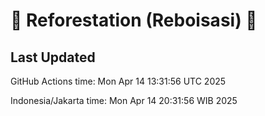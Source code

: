 
# 🌳 Reforestation (Reboisasi) 🌲

## Last Updated

GitHub Actions time: Mon Apr 14 13:31:56 UTC 2025

Indonesia/Jakarta time: Mon Apr 14 20:31:56 WIB 2025
